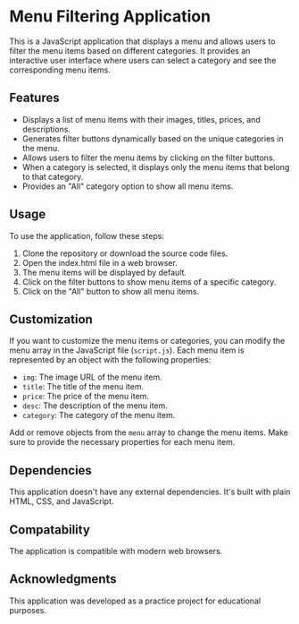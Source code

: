# Menu Filtering Application

This is a JavaScript application that displays a menu and allows users to filter the menu items based on different categories. It provides an interactive user interface where users can select a category and see the corresponding menu items.

## Features
- Displays a list of menu items with their images, titles, prices, and descriptions.
- Generates filter buttons dynamically based on the unique categories in the menu.
- Allows users to filter the menu items by clicking on the filter buttons.
- When a category is selected, it displays only the menu items that belong to that category.
- Provides an "All" category option to show all menu items.

## Usage
To use the application, follow these steps:

1. Clone the repository or download the source code files.
2. Open the index.html file in a web browser.
3. The menu items will be displayed by default.
4. Click on the filter buttons to show menu items of a specific category.
5. Click on the "All" button to show all menu items.

## Customization
If you want to customize the menu items or categories, you can modify the menu array in the JavaScript file (`script.js`). Each menu item is represented by an object with the following properties:

- `img`: The image URL of the menu item.
- `title`: The title of the menu item.
- `price`: The price of the menu item.
- `desc`: The description of the menu item.
- `category`: The category of the menu item.

Add or remove objects from the `menu` array to change the menu items. Make sure to provide the necessary properties for each menu item.

## Dependencies
This application doesn't have any external dependencies. It's built with plain HTML, CSS, and JavaScript.

## Compatability
The application is compatible with modern web browsers.

## Acknowledgments
This application was developed as a practice project for educational purposes.